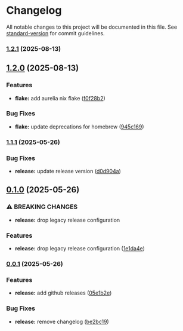 # Changelog

All notable changes to this project will be documented in this file. See [standard-version](https://github.com/conventional-changelog/standard-version) for commit guidelines.

### [1.2.1](https://github.com/HelixW/dotfiles/compare/v1.2.0...v1.2.1) (2025-08-13)

## [1.2.0](https://github.com/HelixW/dotfiles/compare/v1.1.1...v1.2.0) (2025-08-13)


### Features

* **flake:** add aurelia nix flake ([f0f28b2](https://github.com/HelixW/dotfiles/commit/f0f28b209474a46a76b217e18bffacfa0dd8408b))


### Bug Fixes

* **flake:** update deprecations for homebrew ([945c169](https://github.com/HelixW/dotfiles/commit/945c1690db42af5473d37cb9df263e4e6382036f))

### [1.1.1](https://github.com/HelixW/dotfiles/compare/v0.1.0...v1.1.1) (2025-05-26)


### Bug Fixes

* **release:** update release version ([d0d904a](https://github.com/HelixW/dotfiles/commit/d0d904a2bc84b55e7c4ac58984f3f50fa3c5293a))

## [0.1.0](https://github.com/HelixW/dotfiles/compare/v0.0.1...v0.1.0) (2025-05-26)


### ⚠ BREAKING CHANGES

* **release:** drop legacy release configuration

### Features

* **release:** drop legacy release configuration ([1e1da4e](https://github.com/HelixW/dotfiles/commit/1e1da4e286e73dc571c0b9df5486c11640f24e38))

### [0.0.1](https://github.com/HelixW/dotfiles/compare/v2.0.0...v0.0.1) (2025-05-26)


### Features

* **release:** add github releases ([05e1b2e](https://github.com/HelixW/dotfiles/commit/05e1b2e50fcee2cf0381f5e1ea2d4f183ca83775))


### Bug Fixes

* **release:** remove changelog ([be2bc19](https://github.com/HelixW/dotfiles/commit/be2bc19478eeaabe830bcfb116cfa9c2e3830d06))
